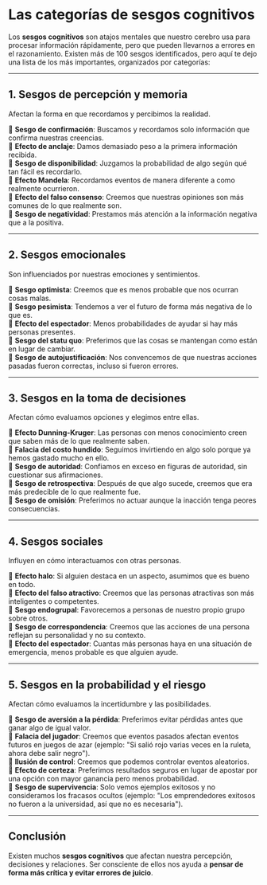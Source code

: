 # Las categorías de sesgos cognitivos

Los **sesgos cognitivos** son atajos mentales que nuestro cerebro usa para procesar información rápidamente, pero que pueden llevarnos a errores en el razonamiento. Existen más de 100 sesgos identificados, pero aquí te dejo una lista de los más importantes, organizados por categorías:  

---

## **1. Sesgos de percepción y memoria**

Afectan la forma en que recordamos y percibimos la realidad.  

🔹 **Sesgo de confirmación**: Buscamos y recordamos solo información que confirma nuestras creencias.  
🔹 **Efecto de anclaje**: Damos demasiado peso a la primera información recibida.  
🔹 **Sesgo de disponibilidad**: Juzgamos la probabilidad de algo según qué tan fácil es recordarlo.  
🔹 **Efecto Mandela**: Recordamos eventos de manera diferente a como realmente ocurrieron.  
🔹 **Efecto del falso consenso**: Creemos que nuestras opiniones son más comunes de lo que realmente son.  
🔹 **Sesgo de negatividad**: Prestamos más atención a la información negativa que a la positiva.  

---

## **2. Sesgos emocionales**

Son influenciados por nuestras emociones y sentimientos.  

🔹 **Sesgo optimista**: Creemos que es menos probable que nos ocurran cosas malas.  
🔹 **Sesgo pesimista**: Tendemos a ver el futuro de forma más negativa de lo que es.  
🔹 **Efecto del espectador**: Menos probabilidades de ayudar si hay más personas presentes.  
🔹 **Sesgo del statu quo**: Preferimos que las cosas se mantengan como están en lugar de cambiar.  
🔹 **Sesgo de autojustificación**: Nos convencemos de que nuestras acciones pasadas fueron correctas, incluso si fueron errores.  

---

## **3. Sesgos en la toma de decisiones**

Afectan cómo evaluamos opciones y elegimos entre ellas.  

🔹 **Efecto Dunning-Kruger**: Las personas con menos conocimiento creen que saben más de lo que realmente saben.  
🔹 **Falacia del costo hundido**: Seguimos invirtiendo en algo solo porque ya hemos gastado mucho en ello.  
🔹 **Sesgo de autoridad**: Confiamos en exceso en figuras de autoridad, sin cuestionar sus afirmaciones.  
🔹 **Sesgo de retrospectiva**: Después de que algo sucede, creemos que era más predecible de lo que realmente fue.  
🔹 **Sesgo de omisión**: Preferimos no actuar aunque la inacción tenga peores consecuencias.  

---

## **4. Sesgos sociales**

Influyen en cómo interactuamos con otras personas.  

🔹 **Efecto halo**: Si alguien destaca en un aspecto, asumimos que es bueno en todo.  
🔹 **Efecto del falso atractivo**: Creemos que las personas atractivas son más inteligentes o competentes.  
🔹 **Sesgo endogrupal**: Favorecemos a personas de nuestro propio grupo sobre otros.  
🔹 **Sesgo de correspondencia**: Creemos que las acciones de una persona reflejan su personalidad y no su contexto.  
🔹 **Efecto del espectador**: Cuantas más personas haya en una situación de emergencia, menos probable es que alguien ayude.  

---

## **5. Sesgos en la probabilidad y el riesgo**

Afectan cómo evaluamos la incertidumbre y las posibilidades.  

🔹 **Sesgo de aversión a la pérdida**: Preferimos evitar pérdidas antes que ganar algo de igual valor.  
🔹 **Falacia del jugador**: Creemos que eventos pasados afectan eventos futuros en juegos de azar (ejemplo: "Si salió rojo varias veces en la ruleta, ahora debe salir negro").  
🔹 **Ilusión de control**: Creemos que podemos controlar eventos aleatorios.  
🔹 **Efecto de certeza**: Preferimos resultados seguros en lugar de apostar por una opción con mayor ganancia pero menos probabilidad.  
🔹 **Sesgo de supervivencia**: Solo vemos ejemplos exitosos y no consideramos los fracasos ocultos (ejemplo: "Los emprendedores exitosos no fueron a la universidad, así que no es necesaria").  

---

## **Conclusión**

Existen muchos **sesgos cognitivos** que afectan nuestra percepción, decisiones y relaciones. Ser consciente de ellos nos ayuda a **pensar de forma más crítica y evitar errores de juicio**.  
